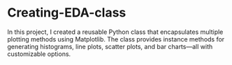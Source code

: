 # Creating-EDA-class
In this project, I created a reusable Python class that encapsulates multiple plotting methods using Matplotlib. The class provides instance methods for generating histograms, line plots, scatter plots, and bar charts—all with customizable options. 
